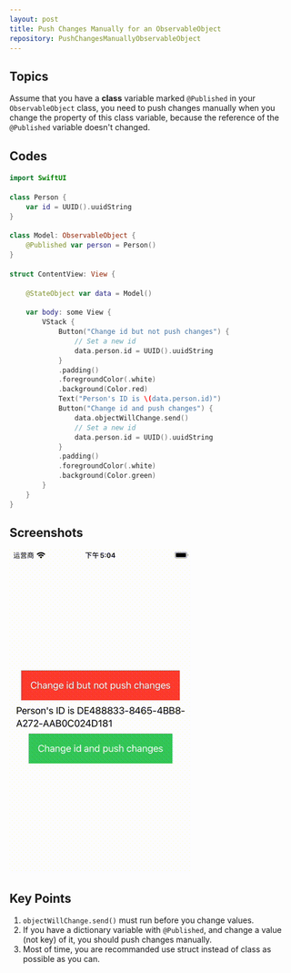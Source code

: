 ```yaml
---
layout: post
title: Push Changes Manually for an ObservableObject
repository: PushChangesManuallyObservableObject
---
```


## Topics

Assume that you have a **class** variable marked `@Published` in your `ObservableObject` class, you need to push changes manually when you change the property of this class variable, because the reference of the `@Published` variable doesn't changed.

## Codes

```swift
import SwiftUI

class Person {
    var id = UUID().uuidString
}

class Model: ObservableObject {
    @Published var person = Person()
}

struct ContentView: View {
    
    @StateObject var data = Model()
    
    var body: some View {
        VStack {
            Button("Change id but not push changes") {
                // Set a new id
                data.person.id = UUID().uuidString
            }
            .padding()
            .foregroundColor(.white)
            .background(Color.red)
            Text("Person's ID is \(data.person.id)")
            Button("Change id and push changes") {
                data.objectWillChange.send()
                // Set a new id
                data.person.id = UUID().uuidString
            }
            .padding()
            .foregroundColor(.white)
            .background(Color.green)
        }
    }
}
```

## Screenshots

![Push Changes Manually ObservableObject](/assets/2021-04-26-push-changes-manually-observableobject.gif)

## Key Points

1. `objectWillChange.send()` must run before you change values.
1. If you have a dictionary variable with `@Published`, and change a value (not key) of it, you should push changes manually.
1. Most of time, you are recommanded use struct instead of class as possible as you can.
